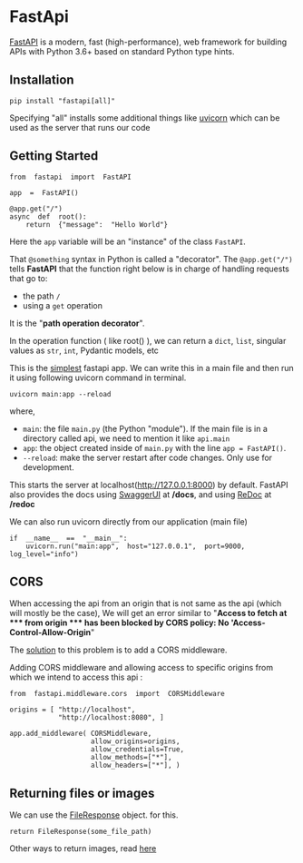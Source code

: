 # FastApi

[FastAPI](https://fastapi.tiangolo.com/) is a modern, fast (high-performance), web framework for building APIs with Python 3.6+ based on standard Python type hints.

## Installation

    pip install "fastapi[all]"
Specifying "all" installs some additional things like [uvicorn](http://www.uvicorn.org/) which can be used as the server that runs our code

## Getting Started

    from  fastapi  import  FastAPI
    
    app  =  FastAPI()
    
    @app.get("/")
    async  def  root():  
	    return  {"message":  "Hello World"}

Here the `app` variable will be an "instance" of the class `FastAPI`.

That `@something` syntax in Python is called a "decorator". The  `@app.get("/")`  tells  **FastAPI**  that the function right below is in charge of handling requests that go to:

-   the path  `/`
-   using a  `get`  operation

It is the "**path operation decorator**".

In the operation function ( like root() ), we can return a  `dict`,  `list`, singular values as  `str`,  `int`, Pydantic models, etc

This is the [simplest](https://fastapi.tiangolo.com/tutorial/first-steps/) fastapi app. We can write this in a main file and then run it using following uvicorn command in terminal.

    uvicorn main:app --reload
where, 

-   `main`: the file  `main.py`  (the Python "module"). If the main file is in a directory called api, we need to mention it like `api.main`
-   `app`: the object created inside of  `main.py`  with the line  `app = FastAPI()`.
-   `--reload`: make the server restart after code changes. Only use for development.

This starts the server at localhost(http://127.0.0.1:8000) by default. FastAPI also provides the docs using [SwaggerUI](https://github.com/swagger-api/swagger-ui) at **/docs**, and using [ReDoc](https://github.com/Redocly/redoc) at **/redoc**

We can also run uvicorn directly from our application (main file)

    if  __name__  ==  "__main__":  
	    uvicorn.run("main:app",  host="127.0.0.1",  port=9000,  log_level="info")


## CORS
When accessing the api from an origin that is not same as the api (which will mostly be the case), We will get an error similar to "**Access to fetch at *** from origin *** has been blocked by CORS policy: No 'Access-Control-Allow-Origin**"

The [solution](https://fastapi.tiangolo.com/tutorial/cors/) to this problem is to add a CORS middleware.

Adding CORS middleware and allowing access to specific origins from which we intend to access this api :

    from  fastapi.middleware.cors  import  CORSMiddleware
    
    origins = [ "http://localhost", 
			    "http://localhost:8080", ]
			    
	app.add_middleware( CORSMiddleware, 
						allow_origins=origins, 
						allow_credentials=True, 
						allow_methods=["*"], 
						allow_headers=["*"], )

## Returning files or images

We can use the [FileResponse](https://fastapi.tiangolo.com/advanced/custom-response/#fileresponse) object. for this.

    return FileResponse(some_file_path)

Other ways to return images, read [here](https://pyquestions.com/how-do-i-return-an-image-in-fastapi)